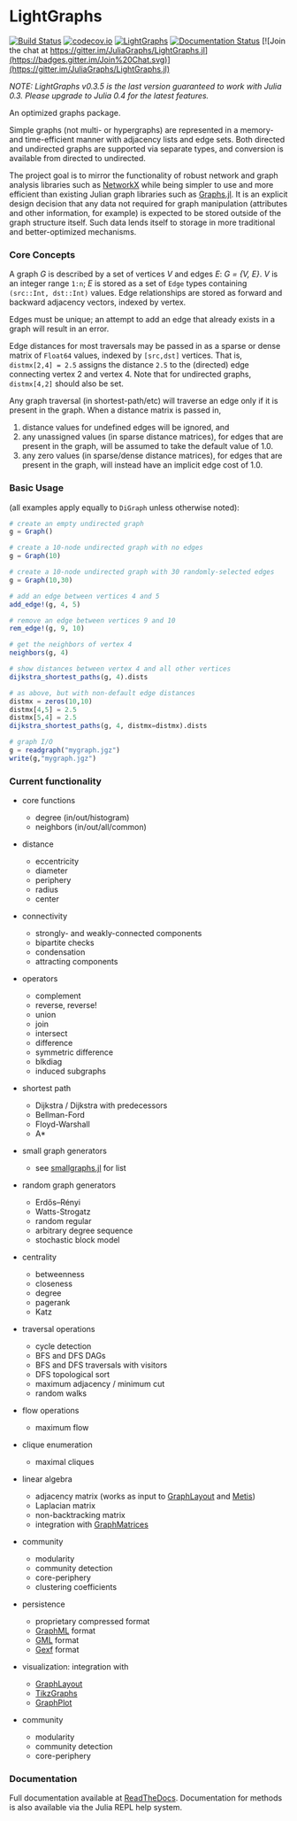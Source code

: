 # LightGraphs

[![Build Status](https://travis-ci.org/JuliaGraphs/LightGraphs.jl.svg?branch=master)](https://travis-ci.org/JuliaGraphs/LightGraphs.jl)
[![codecov.io](http://codecov.io/github/JuliaGraphs/LightGraphs.jl/coverage.svg?branch=master)](http://codecov.io/github/JuliaGraphs/LightGraphs.jl?branch=master)
[![LightGraphs](http://pkg.julialang.org/badges/LightGraphs_0.4.svg)](http://pkg.julialang.org/?pkg=LightGraphs&ver=0.4)
[![Documentation Status](https://readthedocs.org/projects/lightgraphsjl/badge/?version=latest)](http://lightgraphsjl.readthedocs.org/en/latest/)
[![Join the chat at https://gitter.im/JuliaGraphs/LightGraphs.jl](https://badges.gitter.im/Join%20Chat.svg)](https://gitter.im/JuliaGraphs/LightGraphs.jl)

*NOTE: LightGraphs v0.3.5 is the last version guaranteed to work with Julia 0.3. Please upgrade to Julia 0.4 for the latest features.*


An optimized graphs package.

Simple graphs (not multi- or hypergraphs) are represented in a memory- and
time-efficient manner with adjacency lists and edge sets. Both directed and
undirected graphs are supported via separate types, and conversion is available
from directed to undirected.

The project goal is to mirror the functionality of robust network and graph
analysis libraries such as [NetworkX](http://networkx.github.io) while being
simpler to use and more efficient than existing Julian graph libraries such as
[Graphs.jl](https://github.com/JuliaLang/Graphs.jl). It is an explicit design
decision that any data not required for graph manipulation (attributes and
other information, for example) is expected to be stored outside of the graph
structure itself. Such data lends itself to storage in more traditional and
better-optimized mechanisms.

### Core Concepts
A graph *G* is described by a set of vertices *V* and edges *E*:
*G = {V, E}*. *V* is an integer range `1:n`; *E* is stored as a set
of `Edge` types containing `(src::Int, dst::Int)` values. Edge
relationships are stored as forward and backward adjacency vectors,
indexed by vertex.

Edges must be unique; an attempt to add an edge that already exists in a graph
will result in an error.

Edge distances for most traversals may be passed in as a sparse or dense matrix
of `Float64` values, indexed by `[src,dst]` vertices. That is,
`distmx[2,4] = 2.5` assigns the distance `2.5` to the (directed) edge
connecting vertex 2 and vertex 4. Note that for undirected graphs,
`distmx[4,2]` should also be set.

Any graph traversal (in shortest-path/etc) will traverse an edge only if it is present in the graph. When a distance matrix is passed in,

1. distance values for undefined edges will be ignored, and
2. any unassigned values (in sparse distance matrices), for edges that are present in the graph, will be assumed to take the default value of 1.0.
3. any zero values (in sparse/dense distance matrices), for edges that are present in the graph, will instead have an implicit edge cost of 1.0.

### Basic Usage
(all examples apply equally to `DiGraph` unless otherwise noted):

```julia
# create an empty undirected graph
g = Graph()

# create a 10-node undirected graph with no edges
g = Graph(10)

# create a 10-node undirected graph with 30 randomly-selected edges
g = Graph(10,30)

# add an edge between vertices 4 and 5
add_edge!(g, 4, 5)

# remove an edge between vertices 9 and 10
rem_edge!(g, 9, 10)

# get the neighbors of vertex 4
neighbors(g, 4)

# show distances between vertex 4 and all other vertices
dijkstra_shortest_paths(g, 4).dists  

# as above, but with non-default edge distances
distmx = zeros(10,10)
distmx[4,5] = 2.5
distmx[5,4] = 2.5
dijkstra_shortest_paths(g, 4, distmx=distmx).dists

# graph I/O
g = readgraph("mygraph.jgz")
write(g,"mygraph.jgz")
```

### Current functionality
- core functions
    - degree (in/out/histogram)
    - neighbors (in/out/all/common)

- distance
    - eccentricity
    - diameter
    - periphery
    - radius
    - center

- connectivity
    - strongly- and weakly-connected components
    - bipartite checks
    - condensation
    - attracting components

- operators
    - complement
    - reverse, reverse!
    - union
    - join
    - intersect
    - difference
    - symmetric difference
    - blkdiag
    - induced subgraphs

- shortest path
    - Dijkstra / Dijkstra with predecessors
    - Bellman-Ford
    - Floyd-Warshall
    - A*

- small graph generators
    - see [smallgraphs.jl](https://github.com/JuliaGraphs/LightGraphs.jl/blob/master/src/smallgraphs.jl) for list

- random graph generators
    - Erdős–Rényi
    - Watts-Strogatz
    - random regular
    - arbitrary degree sequence
    - stochastic block model

- centrality
    - betweenness
    - closeness
    - degree
    - pagerank
    - Katz

- traversal operations
    - cycle detection
    - BFS and DFS DAGs
    - BFS and DFS traversals with visitors
    - DFS topological sort
    - maximum adjacency / minimum cut
    - random walks

- flow operations
    - maximum flow

- clique enumeration
    - maximal cliques

- linear algebra
    - adjacency matrix (works as input to [GraphLayout](https://github.com/IainNZ/GraphLayout.jl) and [Metis](https://github.com/JuliaSparse/Metis.jl))
    - Laplacian matrix
    - non-backtracking matrix
    - integration with [GraphMatrices](https://github.com/jpfairbanks/GraphMatrices.jl)

- community
    - modularity
    - community detection
    - core-periphery
    - clustering coefficients

- persistence
    - proprietary compressed format
    - [GraphML](http://en.wikipedia.org/wiki/GraphML) format
    - [GML](https://en.wikipedia.org/wiki/Graph_Modelling_Language) format
    - [Gexf](http://gexf.net/format) format

- visualization: integration with
    - [GraphLayout](https://github.com/IainNZ/GraphLayout.jl)
    - [TikzGraphs](https://github.com/sisl/TikzGraphs.jl)
    - [GraphPlot](https://github.com/afternone/GraphPlot.jl)

- community
    - modularity
    - community detection
    - core-periphery


### Documentation
Full documentation available at [ReadTheDocs](http://lightgraphsjl.readthedocs.org).
Documentation for methods is also available via the Julia REPL help system.
